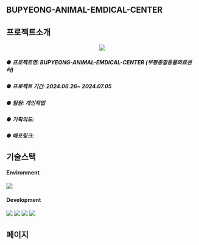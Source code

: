 ## BUPYEONG-ANIMAL-EMDICAL-CENTER
## 프로젝트소개
#### <p align="center"><img src="https://github.com/kimjiwon9803/BUPYEONG-ANIMAL-EMDICAL-CENTER/assets/138649745/9b663c85-27c4-488a-9b8c-98b96c4d67ff">
##### ● 프로젝트명: BUPYEONG-ANIMAL-EMDICAL-CENTER (부평종합동물의료센터)
##### ● 프로젝트 기간: 2024.06.26~ 2024.07.05
##### ● 팀원: 개인작업
##### ● 기획의도: 
##### ● 배포링크: 


## 기술스택
#### Environment
<img src="https://github.com/kimjiwon9803/BUPYEONG-ANIMAL-EMDICAL-CENTER/assets/138649745/99793ce8-92e8-44bb-b9b9-87135bf8d96b"/> <br/>
#### Development
<img src="https://github.com/kimjiwon9803/BUPYEONG-ANIMAL-EMDICAL-CENTER/assets/138649745/3b51580b-8e50-4bbe-a3f4-4daaf35c6c58"/>
<img src="https://github.com/siwool123/atelier/assets/138649745/d4fc571f-c7ab-4d0c-9538-6b61ffecf100"/>
<img src="https://github.com/kimjiwon9803/BUPYEONG-ANIMAL-EMDICAL-CENTER/assets/138649745/d45b8232-b7fc-4829-b520-0cddce9a7453
"/>
<img src="https://github.com/kimjiwon9803/BUPYEONG-ANIMAL-EMDICAL-CENTER/assets/138649745/f98ce45e-1ac2-4131-80f9-e9c95f9dc73d"/>




## 페이지

